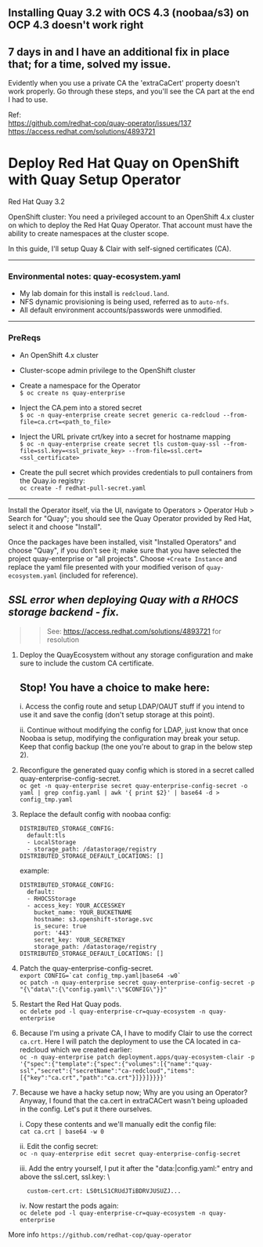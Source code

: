 ## Installing Quay 3.2 with OCS 4.3 (noobaa/s3) on OCP 4.3 doesn't work right <eye-roll>

## 7 days in and I have an additional fix in place that; for a time, solved my issue.
Evidently when you use a private CA the 'extraCaCert' property doesn't work properly. Go through these steps, and you'll see the CA part at the end I had to use.


Ref: \
https://github.com/redhat-cop/quay-operator/issues/137 \
https://access.redhat.com/solutions/4893721


# Deploy Red Hat Quay on OpenShift with Quay Setup Operator

Red Hat Quay 3.2

OpenShift cluster: You need a privileged account to an OpenShift 4.x cluster on which to deploy the Red Hat Quay Operator. That account must have the ability to create namespaces at the cluster scope. 

In this guide, I'll setup Quay & Clair with self-signed certificates (CA). 

---
### Environmental notes: quay-ecosystem.yaml

* My lab domain for this install is ```redcloud.land```.
* NFS dynamic provisioning is being used, referred as to ```auto-nfs```.
* All default environment accounts/passwords were unmodified.

---
### PreReqs
* An OpenShift 4.x cluster
* Cluster-scope admin privilege to the OpenShift cluster
* Create a namespace for the Operator \
```$ oc create ns quay-enterprise```

* Inject the CA.pem into a stored secret \
```$ oc -n quay-enterprise create secret generic ca-redcloud --from-file=ca.crt=<path_to_file>```

* Inject the URL private crt/key into a secret for hostname mapping \
```$ oc -n quay-enterprise create secret tls custom-quay-ssl --from-file=ssl.key=<ssl_private_key> --from-file=ssl.cert=<ssl_certificate> ```

* Create the pull secret which provides credentials to pull containers from the Quay.io registry: \
``` oc create -f redhat-pull-secret.yaml ```

---
Install the Operator itself, via the UI, navigate to Operators > Operator Hub > Search for "Quay"; you should see the Quay Operator provided by Red Hat, select it and choose "Install".

Once the packages have been installed, visit "Installed Operators" and choose "Quay", if you don't see it; make sure that you have selected the project quay-enterprise or "all projects". Choose ```+Create Instance``` and replace the yaml file presented with your modified verison of ```quay-ecosystem.yaml``` (included for reference).

## *SSL error when deploying Quay with a RHOCS storage backend - fix.*
>> See: https://access.redhat.com/solutions/4893721 for resolution

1. Deploy the QuayEcosystem without any storage configuration and make sure to include the custom CA certificate.

      ## Stop! You have a choice to make here:

      i. Access the config route and setup LDAP/OAUT stuff if you intend to use it and save the config (don't setup storage at this point).
      
      ii. Continue without modifying the config for LDAP, just know that once Noobaa is setup, modifying the configuration may break your setup. Keep that config backup (the one you're about to grap in the below step 2).

2. Reconfigure the generated quay config which is stored in a secret called quay-enterprise-config-secret. \
``` oc get -n quay-enterprise secret quay-enterprise-config-secret -o yaml | grep config.yaml | awk '{ print $2}' | base64 -d > config_tmp.yaml ```

3. Replace the default config with noobaa config:

      ```
      DISTRIBUTED_STORAGE_CONFIG:
        default:tls
        - LocalStorage
        - storage_path: /datastorage/registry
      DISTRIBUTED_STORAGE_DEFAULT_LOCATIONS: []
      ```

      example:

      ```
      DISTRIBUTED_STORAGE_CONFIG:
        default:
        - RHOCSStorage
        - access_key: YOUR_ACCESSKEY
          bucket_name: YOUR_BUCKETNAME
          hostname: s3.openshift-storage.svc
          is_secure: true
          port: '443'
          secret_key: YOUR_SECRETKEY
          storage_path: /datastorage/registry
      DISTRIBUTED_STORAGE_DEFAULT_LOCATIONS: []
      ```

4. Patch the quay-enterprise-config-secret. \
``` export CONFIG=`cat config_tmp.yaml|base64 -w0` ``` \
``` oc patch -n quay-enterprise secret quay-enterprise-config-secret -p "{\"data\":{\"config.yaml\":\"$CONFIG\"}}" ```

5. Restart the Red Hat Quay pods. \
``` oc delete pod -l quay-enterprise-cr=quay-ecosystem -n quay-enterprise ```

6. Because I'm using a private CA, I have to modify Clair to use the correct ```ca.crt```. Here I will patch the deployment to use the CA located in ca-redcloud which we created earlier: \
``` oc -n quay-enterprise patch deployment.apps/quay-ecosystem-clair -p '{"spec":{"template":{"spec":{"volumes":[{"name":"quay-ssl","secret":{"secretName":"ca-redcloud","items":[{"key":"ca.crt","path":"ca.crt"}]}}]}}}}' ```

7. Because we have a hacky setup now; Why are you using an Operator? Anyway, I found that the ca.cert in extraCACert wasn't being uploaded in the config. Let's put it there ourselves.

      i. Copy these contents and we'll manually edit the config file: \
      ``` cat ca.crt | base64 -w 0 ```

      ii. Edit the config secret: \
      ``` oc -n quay-enterprise edit secret quay-enterprise-config-secret ```

      iii. Add the entry yourself, I put it after the "data:|config.yaml:" entry and above the ssl.cert, ssl.key: \
      ```
        custom-cert.crt: LS0tLS1CRUdJTiBDRVJUSUZJ...
      ```

      iv. Now restart the pods again: \
      ``` oc delete pod -l quay-enterprise-cr=quay-ecosystem -n quay-enterprise ```


More info ```https://github.com/redhat-cop/quay-operator```